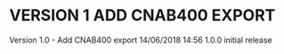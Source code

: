 
VERSION 1  ADD CNAB400 EXPORT
=============================

   Version 1.0 - Add CNAB400 export
      14/06/2018 14:56  1.0.0  initial release
